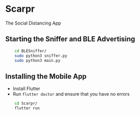 # Scarpr

The Social Distancing App

## Starting the Sniffer and BLE Advertising

```bash
    cd BLESniffer/
    sudo python3 sniffer.py
    sudo python3 main.py
```

## Installing the Mobile App

- Install Flutter
- Run `flutter doctor` and ensure that you have no errors

```bash
    cd Scarpr/
    flutter run
```
